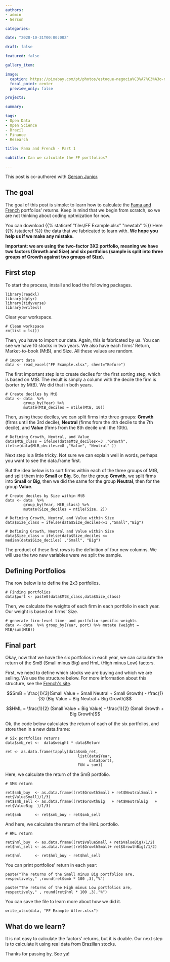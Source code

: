 ```yaml
---
authors:
- admin
- Gerson

categories: 

date: "2020-10-31T00:00:00Z"

draft: false

featured: false

gallery_item:

image:
  caption: https://pixabay.com/pt/photos/estoque-negocia%C3%A7%C3%A3o-monitor-neg%C3%B3cios-1863880/
  focal_point: center
  preview_only: false

projects:

summary: 

tags:
- Open Data
- Open Science
- Brazil 
- Finance 
- Research

title: Fama and French - Part 1

subtitle: Can we calculate the FF portfolios?

---
```



This post is co-authored with [Gerson Junior](https://scholar.google.com/citations?user=bbgB49g0N2cC&hl=pt-BR).



## The goal

The goal of this post is simple: to learn how to calculate the [Fama and French](https://www.sciencedirect.com/science/article/abs/pii/0304405X93900235) portfolios' returns. Keep in mind that we begin from scratch, so we are not thinking about coding optmization for now. 

You can download {{% staticref "files/FF Example.xlsx" "newtab" %}} Here {{% /staticref %}} the data that we fabricated to learn with. **We hope you help us if we make any mistake.**

**Important: we are using the two-factor 3X2 portfolio, meaning we have two factors (Growth and Size) and six portfolios (sample is split into three groups of Growth against two groups of Size).**

## First  step

To start the process, install and load the following packages.

    library(readxl)
    library(dplyr)
    library(tidyverse)
    library(writexl)

Clear your workspace.

    # Clean workspace
    rm(list = ls())

Then, you have to import our data. Again, this is fabricated by us. You can see we have 10 stocks in two years. We also have each firms' Return, Market-to-book (MtB), and Size. All these values are random.
    
    # import data
    data <- read_excel("FF Example.xlsx", sheet="Before")
  
The first important step is to create deciles for the first sorting step, which is based on MtB. The result is simply a column with the decile the firm is (sorter by MtB). We did that in both years.    
    
    # Create deciles by MtB
    data <- data  %>% 
            group_by(Year) %>%  
            mutate(MtB_deciles = ntile(MtB, 10))

Then, using these deciles, we can split firms into three groups: **Growth** (firms until the 3rd decile), **Neutral** (firms from the 4th decile to the 7th decile), and **Value** (firms from the 8th decile until the 10th).
    
    # Defining Growth, Neutral, and Value
    data$MtB_class = ifelse(data$MtB_deciles<=3 ,"Growth", ifelse(data$MtB_deciles>=8 ,"Value", "Neutral" ))
    
Next step is a little tricky. Not sure we can explain well in words, perhaps you want to see the data.frame first. 

But the idea below is to sort firms within each of the three groups of MtB, and split them into **Small** or **Big**. So, for the group **Growth**, we split firms into **Small** or **Big**, then we did the same for the group **Neutral**, then for the group **Value**.
    

    # Create deciles by Size within MtB
    data <- data  %>% 
            group_by(Year, MtB_class) %>%  
            mutate(Size_deciles = ntile(Size, 2))
    
    # Defining Growth, Neutral and Value within Size
    data$Size_class = ifelse(data$Size_deciles<=1 ,"Small","Big")
    
    # Defining Growth, Neutral and Value within Size
    data$Size_class = ifelse(data$Size_deciles <= median(data$Size_deciles) ,"Small", "Big")
    
    
The product of these first rows is the definition of four new columns. We will use the two new variables were we split the sample. 

    
## Defining Portfolios
    
The row below is to define the 2x3 portfolios.

    # Finding portfolios
    data$port <- paste0(data$MtB_class,data$Size_class)
    
Then, we calculate the weights of each firm in each portfolio in each year. Our weight is based on firms' Size.
    
    # generate firm-level time- and portfolio-specific weights
    data <- data  %>% group_by(Year, port) %>% mutate (weight = MtB/sum(MtB))


    
## Final part    
    
Okay, now that we have the six portfolios in each year, we can calculate the return of the SmB (Small minus Big) and HmL (High minus Low) factors. 

First, we need to define which stocks we are buying and which we are selling. We use the structure below. For more information about this structure, see the [French's site](https://mba.tuck.dartmouth.edu/pages/faculty/ken.french/Data_Library/f-f_factors.html).


$$SmB =  \frac{1}{3}(Small Value + Small Neutral + Small Growth) - \frac{1}{3} (Big Value + Big Neutral + Big Growth)$$
    
$$HML = \frac{1}{2} (Small Value + Big Value) - \frac{1}{2} (Small Growth + Big Growth)$$


 

Ok, the code below calculates the return of each of the six portfolios, and store then in a new data.frame:


    # Six portfolios returns
    data$smb_ret <-  data$weight * data$Return
    
    ret <- as.data.frame(tapply(data$smb_ret,
                                    list(data$Year, 
                                         data$port), 
                                    FUN = sum))
    
Here, we calculate the return of the SmB portfolio.     

    # SMB return
    
    ret$smb_buy  <- as.data.frame((ret$GrowthSmall + ret$NeutralSmall + ret$ValueSmall)/1/3)
    ret$smb_sell <- as.data.frame((ret$GrowthBig   + ret$NeutralBig   + ret$ValueBig  )/1/3)
    
    ret$smb      <- ret$smb_buy - ret$smb_sell
    
And here, we calculate the return of the HmL portfolio.     
    
    # HML return
    
    ret$hml_buy  <- as.data.frame((ret$ValueSmall + ret$ValueBig)/1/2)
    ret$hml_sell <- as.data.frame((ret$GrowthSmall+ ret$GrowthBig)/1/2)
    
    ret$hml      <- ret$hml_buy - ret$hml_sell
    
You can print portfolios' return in each year:    
    
    paste("The returns of the Small minus Big portfolios are, respectively," ,round(ret$smb * 100 ,3),"%")
    
    paste("The returns of the High minus Low portfolios are, respectively," , round(ret$hml * 100 ,3),"%")



You can save the file to learn more about how we did it.
    
    write_xlsx(data, "FF Example After.xlsx")
    
    
## What do we learn? 

It is not easy to calculate the factors' returns, but it is doable. Our next step is to calculate it using real data from Brazilian stocks. 

Thanks for passing by. See ya!
    
        
        